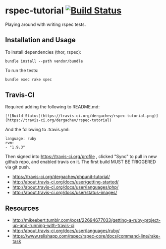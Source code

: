 rspec-tutorial [![Build Status](https://travis-ci.org/dergachev/rspec-tutorial.png)](https://travis-ci.org/dergachev/rspec-tutorial)
====================================================================================


Playing around with writing rspec tests.

## Installation and Usage

To install dependencies (thor, rspec):

```
bundle install --path vendor/bundle
```

To run the tests:

```bash
bundle exec rake spec
```

## Travis-CI

Required adding the following to README.md:

```
[![Build Status](https://travis-ci.org/dergachev/rspec-tutorial.png)](https://travis-ci.org/dergachev/rspec-tutorial)
```

And the following to .travis.yml:

```
language: ruby
rvm:
- "1.9.3"
```

Then signed into https://travis-ci.org/profile , clicked "Sync" to pull in new
github repo, and enabled travis on it.  The first build MUST BE TRIGGERED via
git push.

* https://travis-ci.org/dergachev/phpunit-tutorial/
* http://about.travis-ci.org/docs/user/getting-started/
* http://about.travis-ci.org/docs/user/languages/php/
* http://about.travis-ci.org/docs/user/status-images/

## Resources

* http://mikeebert.tumblr.com/post/22694677033/getting-a-ruby-project-up-and-running-with-travis-ci
* http://about.travis-ci.org/docs/user/languages/ruby/
* https://www.relishapp.com/rspec/rspec-core/docs/command-line/rake-task
